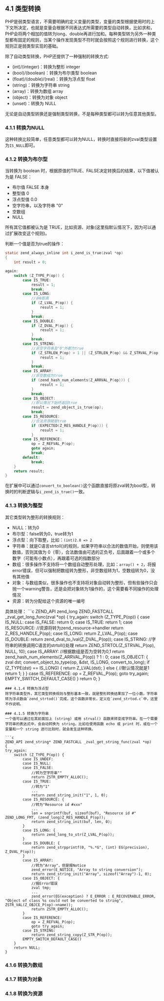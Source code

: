 ## 4.1 类型转换
PHP是弱类型语言，不需要明确的定义变量的类型，变量的类型根据使用时的上下文所决定，也就是变量会根据不同表达式所需要的类型自动转换，比如求和，PHP会将两个相加的值转为long、double再进行加和。每种类型转为另外一种类型都有固定的规则，当某个操作发现类型不符时就会按照这个规则进行转换，这个规则正是弱类型实现的基础。

除了自动类型转换，PHP还提供了一种强制的转换方式:
* (int)/(integer)：转换为整形 integer
* (bool)/(boolean)：转换为布尔类型 boolean
* (float)/(double)/(real)：转换为浮点型 float
* (string)：转换为字符串 string
* (array)：转换为数组 array
* (object)：转换为对象 object
* (unset)：转换为 NULL

无论是自动类型转换还是强制类型转换，不是每种类型都可以转为任意其他类型。

### 4.1.1 转换为NULL
这种转换比较简单，任意类型都可以转为NULL，转换时直接将新的zval类型设置为`IS_NULL`即可。

### 4.1.2 转换为布尔型
当转换为 boolean 时，根据原值的TRUE、FALSE决定转换后的结果，以下值被认为是 FALSE：
* 布尔值 FALSE 本身
* 整型值 0
* 浮点型值 0.0
* 空字符串，以及字符串 "0"
* 空数组
* NULL

所有其它值都被认为是 TRUE，比如资源、对象(这里指默认情况下，因为可以通过扩展改变这个规则)。

判断一个值是否为true的操作：
```c
static zend_always_inline int i_zend_is_true(zval *op)
{
    int result = 0;

again:
    switch (Z_TYPE_P(op)) {
        case IS_TRUE:
            result = 1;
            break;
        case IS_LONG:
            //非0即真
            if (Z_LVAL_P(op)) {
                result = 1;
            }
            break;
        case IS_DOUBLE:
            if (Z_DVAL_P(op)) {
                result = 1;
            }
            break;
        case IS_STRING:
            //非空字符串及"0"外都为true
            if (Z_STRLEN_P(op) > 1 || (Z_STRLEN_P(op) && Z_STRVAL_P(op)[0] != '0')) {
                result = 1;
            }
            break;
        case IS_ARRAY:
            //非空数组为true
            if (zend_hash_num_elements(Z_ARRVAL_P(op))) {
                result = 1;
            }
            break;
        case IS_OBJECT:
            //默认情况下始终返回true
            result = zend_object_is_true(op);
            break;
        case IS_RESOURCE:
            //合法资源就是true
            if (EXPECTED(Z_RES_HANDLE_P(op))) {
                result = 1;
            }
        case IS_REFERENCE:
            op = Z_REFVAL_P(op);
            goto again;
            break;
        default:
            break;
    }
    return result;
}
```
在扩展中可以通过`convert_to_boolean()`这个函数直接将原zval转为bool型，转换时的判断逻辑与`i_zend_is_true()`一致。

### 4.1.3 转换为整型
其它类型转为整形的转换规则：
* NULL：转为0
* 布尔型：false转为0，true转为1
* 浮点型：向下取整，比如：`(int)2.8 => 2`
* 字符串：就是C语言strtoll()的规则，如果字符串以合法的数值开始，则使用该数值，否则其值为 0（零），合法数值由可选的正负号，后面跟着一个或多个数字（可能有小数点），再跟着可选的指数部分
* 数组：很多操作不支持将一个数组自动整形处理，比如：`array() + 2`，将报error错误，但可以强制把数组转为整形，非空数组转为1，空数组转为0，没有其他值
* 对象：与数组类似，很多操作也不支持将对象自动转为整形，但有些操作只会抛一个warning警告，还是会把对象转为1操作的，这个需要看不同操作的处理情况
* 资源：转为分配给这个资源的唯一编号

具体处理：
    ```c
ZEND_API zend_long ZEND_FASTCALL _zval_get_long_func(zval *op)
{
try_again: 
    switch (Z_TYPE_P(op)) {
        case IS_NULL:
        case IS_FALSE:
            return 0;
        case IS_TRUE:
            return 1;
        case IS_RESOURCE:
            //资源将转为zend_resource->handler
            return Z_RES_HANDLE_P(op);
        case IS_LONG:
            return Z_LVAL_P(op);
        case IS_DOUBLE:
            return zend_dval_to_lval(Z_DVAL_P(op));
        case IS_STRING:
            //字符串的转换调用C语言的strtoll()处理
            return ZEND_STRTOL(Z_STRVAL_P(op), NULL, 10);
        case IS_ARRAY:
            //根据数组是否为空转为0,1
            return zend_hash_num_elements(Z_ARRVAL_P(op)) ? 1 : 0;
        case IS_OBJECT:
            {   
                zval dst;
                convert_object_to_type(op, &dst, IS_LONG, convert_to_long);
                if (Z_TYPE(dst) == IS_LONG) {
                    return Z_LVAL(dst);
                } else {
                    //默认情况就是1
                    return 1;
                }
            }
        case IS_REFERENCE:
            op = Z_REFVAL_P(op);
            goto try_again;
            EMPTY_SWITCH_DEFAULT_CASE()
    }
    return 0;
}
```
### 4.1.4 转换为浮点型
除字符串类型外，其它类型转换规则与整形基本一致，就是整形转换结果加了一位小数，字符串转为浮点数由`zend_strtod()`完成，这个函数非常长，定义在`zend_strtod.c`中，这里不作说明。

### 4.1.5 转换为字符串
一个值可以通过在其前面加上 (string) 或用 strval() 函数来转变成字符串。在一个需要字符串的表达式中，会自动转换为 string，比如在使用函数 echo 或 print 时，或在一个变量和一个 string 进行比较时，就会发生这种转换。

```c
ZEND_API zend_string* ZEND_FASTCALL _zval_get_string_func(zval *op)
{
try_again:
    switch (Z_TYPE_P(op)) {
        case IS_UNDEF:
        case IS_NULL:
        case IS_FALSE:
            //转为空字符串""
            return ZSTR_EMPTY_ALLOC();
        case IS_TRUE:
            //转为"1"
            ...
            return zend_string_init("1", 1, 0);
        case IS_RESOURCE: {
            //转为"Resource id #xxx"
            ...
            len = snprintf(buf, sizeof(buf), "Resource id #" ZEND_LONG_FMT, (zend_long)Z_RES_HANDLE_P(op));
            return zend_string_init(buf, len, 0);
        }
        case IS_LONG: {
            return zend_long_to_str(Z_LVAL_P(op));
        }
        case IS_DOUBLE: {
            return zend_strpprintf(0, "%.*G", (int) EG(precision), Z_DVAL_P(op));
        }
        case IS_ARRAY:
            //转为"Array"，但是报Notice
            zend_error(E_NOTICE, "Array to string conversion");
            return zend_string_init("Array", sizeof("Array")-1, 0);
        case IS_OBJECT: {
            //报Error错误
            zval tmp;
            ...
            zend_error(EG(exception) ? E_ERROR : E_RECOVERABLE_ERROR, "Object of class %s could not be converted to string", ZSTR_VAL(Z_OBJCE_P(op)->name));
            return ZSTR_EMPTY_ALLOC();
        }
        case IS_REFERENCE:
            op = Z_REFVAL_P(op);
            goto try_again;
        case IS_STRING:
            return zend_string_copy(Z_STR_P(op));
        EMPTY_SWITCH_DEFAULT_CASE()
    }
    return NULL;
}
```

### 4.1.6 转换为数组

### 4.1.7 转换为对象

### 4.1.8 转换为资源
